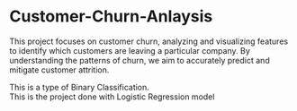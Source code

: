 # Customer-Churn-Anlaysis
This project focuses on customer churn, analyzing and visualizing features to identify which customers are leaving a particular company. By understanding the patterns of churn, we aim to accurately predict and mitigate customer attrition.

This is a type of Binary Classification.
<br>
This is the project done with Logistic Regression model
